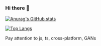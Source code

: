 ### Hi there 👋

[![Anurag's GitHub stats](https://github-readme-stats.vercel.app/api?username=smallnine9)](https://github.com/anuraghazra/github-readme-stats)

[![Top Langs](https://github-readme-stats.vercel.app/api/top-langs/?username=smallnine9)](https://github.com/anuraghazra/github-readme-stats)

Pay attention to js, ts, cross-platform, GANs
<!--
**smallnine9/smallnine9** is a ✨ _special_ ✨ repository because its `README.md` (this file) appears on your GitHub profile.

Here are some ideas to get you started:

- 🔭 I’m currently working on ...
- 🌱 I’m currently learning ...
- 👯 I’m looking to collaborate on ...
- 🤔 I’m looking for help with ...
- 💬 Ask me about ...
- 📫 How to reach me: ...
- 😄 Pronouns: ...
- ⚡ Fun fact: ...
-->
